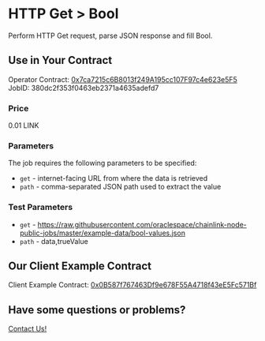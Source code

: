 # HTTP Get > Bool

Perform HTTP Get request, parse JSON response and fill Bool.

## Use in Your Contract

Operator Contract: [0x7ca7215c6B8013f249A195cc107F97c4e623e5F5](https://mumbai.polygonscan.com/address/0x7ca7215c6B8013f249A195cc107F97c4e623e5F5)  
JobID: 380dc2f353f0463eb2371a4635adefd7

### Price

0.01 LINK

### Parameters

The job requires the following parameters to be specified:

* `get` - internet-facing URL from where the data is retrieved
* `path` - comma-separated JSON path used to extract the value

### Test Parameters

* `get` - https://raw.githubusercontent.com/oraclespace/chainlink-node-public-jobs/master/example-data/bool-values.json
* `path` - data,trueValue

## Our Client Example Contract
  
Client Example Contract: [0x0B587f767463Df9e678F55A4718f43eE5Fc571Bf](https://mumbai.polygonscan.com/address/0x0B587f767463Df9e678F55A4718f43eE5Fc571Bf)

## Have some questions or problems?

[Contact Us!](https://github.com/oraclespace/chainlink-node-public-jobs#contact-us)
